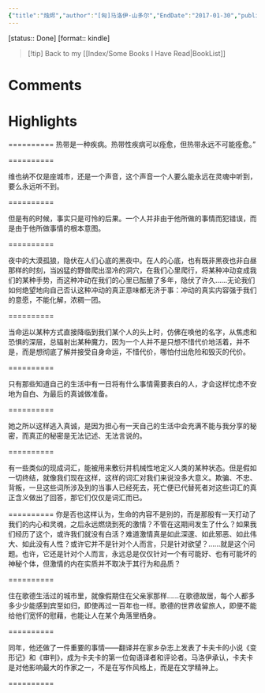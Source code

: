 ```yaml
---
{"title":"烛烬","author":"[匈]马洛伊·山多尔","EndDate":"2017-01-30","publisher":null,"dg-publish":true,"permalink":"/BookNotes/烛烬/","dgPassFrontmatter":true,"noteIcon":""}
---
```


[status:: Done]
[format:: kindle]

>[!tip] Back to my [[Index/Some Books I Have Read\|BookList]]

# Comments

# Highlights

==========
热带是一种疾病。热带性疾病可以痊愈，但热带永远不可能痊愈。”

==========

维也纳不仅是座城市，还是一个声音，这个声音一个人要么能永远在灵魂中听到，要么永远听不到。

==========

但是有的时候，事实只是可怜的后果。一个人并非由于他所做的事情而犯错误，而是由于他所做事情的根本意图。

==========

夜中的大漠孤狼，隐伏在人们心底的黑夜中。在人的心底，也有既非黑夜也非白昼那样的时刻，当凶猛的野兽爬出湿冷的洞穴，在我们心里爬行，将某种冲动变成我们的某种手势，而这种冲动在我们的心里已酝酿了多年，隐伏了许久……无论我们如何绝望地向自己否认这种冲动的真正意味都无济于事：冲动的真实内容强于我们的意愿，不能化解，浓稠一团。

==========

当命运以某种方式直接降临到我们某个人的头上时，仿佛在唤他的名字，从焦虑和恐惧的深层，总辐射出某种魔力，因为一个人并不是只想不惜代价地活着，并不是，而是想彻底了解并接受自身命运，不惜代价，哪怕付出危险和毁灭的代价。

==========

只有那些知道自己的生活中有一日将有什么事情需要表白的人，才会这样忧虑不安地为自白、为最后的真诚做准备。

==========

她之所以这样逃入真诚，是因为担心有一天自己的生活中会充满不能与我分享的秘密，而真正的秘密是无法记述、无法言说的。

==========

有一些类似的现成词汇，能被用来敷衍并机械性地定义人类的某种状态。但是假如一切终结，就像我们现在这样，这样的词汇对我们来说没多大意义。欺骗、不忠、背叛，一旦这些词所涉及到的当事人已经死去，死亡便已代替死者对这些词汇的真正含义做出了回答，那它们仅仅是词汇而已。

==========
你是否也这样认为，生命的内容不是别的，而是那股有一天打动了我们的内心和灵魂，之后永远燃烧到死的激情？不管在这期间发生了什么？如果我们经历了这个，或许我们就没有白活？难道激情真是如此深邃、如此邪恶、如此伟大、如此没有人性？或许它并不是针对个人而言，只是针对欲望？……就是这个问题。也许，它还是针对个人而言，永远总是仅仅针对一个有可能好、也有可能坏的神秘个体，但激情的内在实质并不取决于其行为和品质？

==========

住在歌德生活过的城市里，就像假期住在父亲家那样……在歌德故居，每个人都多多少少能感到宾至如归，即使再过一百年也一样。歌德的世界收留旅人，即便不能给他们宽怀的慰藉，也能让人在某个角落里栖身。

==========

同年，他还做了一件重要的事情——翻译并在家乡杂志上发表了卡夫卡的小说《变形记》和《审判》，成为卡夫卡的第一位匈语译者和评论者。马洛伊承认，卡夫卡是对他影响最大的作家之一，不是在写作风格上，而是在文学精神上。

==========
